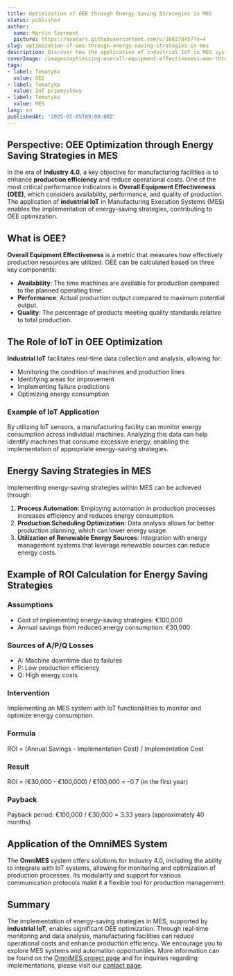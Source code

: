 ```yaml
---
title: Optimization of OEE through Energy Saving Strategies in MES
status: published
author:
  name: Martin Szerment
  picture: https://avatars.githubusercontent.com/u/166378457?v=4
slug: optimization-of-oee-through-energy-saving-strategies-in-mes
description: Discover how the application of industrial IoT in MES systems can enhance production efficiency and reduce energy consumption.
coverImage: /images/optimizing-overall-equipment-effectiveness-oee-through-energy-saving-strategies-in-mes-leveraging-industrial-iot-for-enh.png
tags:
- label: Tematyka
  value: OEE
- label: Tematyka
  value: IoT przemysłowy
- label: Tematyka
  value: MES
lang: en
publishedAt: '2025-05-05T09:00:00Z'
---
```

## Perspective: OEE Optimization through Energy Saving Strategies in MES

In the era of **Industry 4.0**, a key objective for manufacturing facilities is to enhance **production efficiency** and reduce operational costs. One of the most critical performance indicators is **Overall Equipment Effectiveness (OEE)**, which considers availability, performance, and quality of production. The application of **industrial IoT** in Manufacturing Execution Systems (MES) enables the implementation of energy-saving strategies, contributing to OEE optimization.

## What is OEE?

**Overall Equipment Effectiveness** is a metric that measures how effectively production resources are utilized. OEE can be calculated based on three key components:
- **Availability**: The time machines are available for production compared to the planned operating time.
- **Performance**: Actual production output compared to maximum potential output.
- **Quality**: The percentage of products meeting quality standards relative to total production.

## The Role of IoT in OEE Optimization

**Industrial IoT** facilitates real-time data collection and analysis, allowing for:
- Monitoring the condition of machines and production lines
- Identifying areas for improvement
- Implementing failure predictions
- Optimizing energy consumption

### Example of IoT Application

By utilizing IoT sensors, a manufacturing facility can monitor energy consumption across individual machines. Analyzing this data can help identify machines that consume excessive energy, enabling the implementation of appropriate energy-saving strategies.

## Energy Saving Strategies in MES

Implementing energy-saving strategies within MES can be achieved through:
1. **Process Automation**: Employing automation in production processes increases efficiency and reduces energy consumption.
2. **Production Scheduling Optimization**: Data analysis allows for better production planning, which can lower energy usage.
3. **Utilization of Renewable Energy Sources**: Integration with energy management systems that leverage renewable sources can reduce energy costs.

## Example of ROI Calculation for Energy Saving Strategies

### Assumptions
- Cost of implementing energy-saving strategies: €100,000
- Annual savings from reduced energy consumption: €30,000

### Sources of A/P/Q Losses
- A: Machine downtime due to failures
- P: Low production efficiency
- Q: High energy costs

### Intervention
Implementing an MES system with IoT functionalities to monitor and optimize energy consumption.

### Formula
ROI = (Annual Savings - Implementation Cost) / Implementation Cost

### Result
ROI = (€30,000 - €100,000) / €100,000 = -0.7 (in the first year)

### Payback
Payback period: €100,000 / €30,000 = 3.33 years (approximately 40 months)

## Application of the OmniMES System

The **OmniMES** system offers solutions for Industry 4.0, including the ability to integrate with IoT systems, allowing for monitoring and optimization of production processes. Its modularity and support for various communication protocols make it a flexible tool for production management.

## Summary

The implementation of energy-saving strategies in MES, supported by **industrial IoT**, enables significant OEE optimization. Through real-time monitoring and data analysis, manufacturing facilities can reduce operational costs and enhance production efficiency. We encourage you to explore MES systems and automation opportunities. More information can be found on the [OmniMES project page](https://www.omnimes.com/en/project) and for inquiries regarding implementations, please visit our [contact page](https://www.omnimes.com/en/contact).
